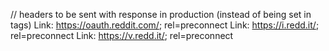 // headers to be sent with response in production (instead of being set in <meta> tags)
Link: <https://oauth.reddit.com/>; rel=preconnect
Link: <https://i.redd.it/>; rel=preconnect
Link: <https://v.redd.it/>; rel=preconnect